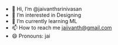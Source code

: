 - 👋 Hi, I’m @jaivanthsrinivasan
- 👀 I’m interested in Designing
- 🌱 I’m currently learning ML
- 📫 How to reach me jaiivanth@gmail.com
- 😄 Pronouns: jai


<!---
jaivanthsrinivasan/jaivanthsrinivasan is a ✨ special ✨ repository because its `README.md` (this file) appears on your GitHub profile.
You can click the Preview link to take a look at your changes.
--->
